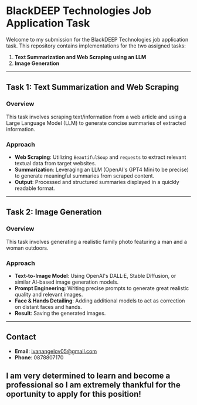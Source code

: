 # BlackDEEP Technologies Job Application Task

Welcome to my submission for the BlackDEEP Technologies job application task. This repository contains implementations for the two assigned tasks:

1. **Text Summarization and Web Scraping using an LLM**
2. **Image Generation**

---

## Task 1: Text Summarization and Web Scraping

### Overview
This task involves scraping text/information from a web article and using a Large Language Model (LLM) to generate concise summaries of extracted information.

### Approach
- **Web Scraping**: Utilizing `BeautifulSoup` and `requests` to extract relevant textual data from target websites.
- **Summarization**: Leveraging an LLM (OpenAI's GPT4 Mini to be precise) to generate meaningful summaries from scraped content.
- **Output**: Processed and structured summaries displayed in a quickly readable format.

---

## Task 2: Image Generation

### Overview
This task involves generating a realistic family photo featuring a man and a woman outdoors.

### Approach
- **Text-to-Image Model**: Using OpenAI's DALL·E, Stable Diffusion, or similar AI-based image generation models.
- **Prompt Engineering**: Writing precise prompts to generate great realistic quality and relevant images.
- **Face & Hands Detailing**: Adding additional models to act as correction on distant faces and hands.
- **Result**: Saving the generated images.

---

## Contact
- **Email**: ivanangelov05@gmail.com
- **Phone**: 0878807170

I am very determined to learn and become a professional so I am extremely thankful for the oportunity to apply for this position! 
---
